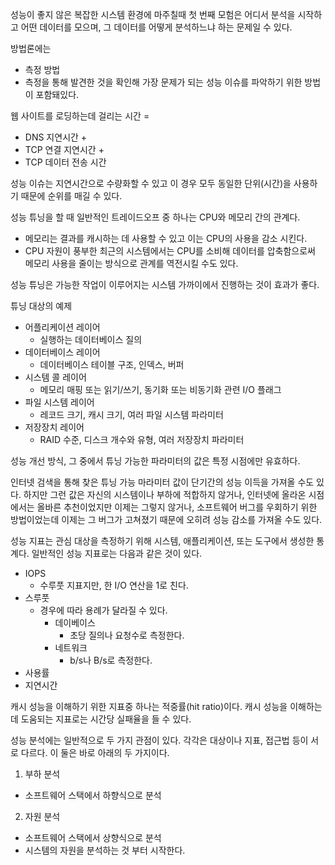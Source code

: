 성능이 좋지 않은 복잡한 시스템 환경에 마주칠때
첫 번째 모험은 어디서 분석을 시작하고 어떤 데이터를 모으며, 그 데이터를 어떻게 분석하느냐 하는 문제일 수 있다.

방법론에는 
- 측정 방법
- 측정을 통해 발견한 것을 확인해 가장 문제가 되는 성능 이슈를 파악하기 위한 방법이 포함돼있다.

웹 사이트를 로딩하는데 걸리는 시간 =
- DNS 지연시간 +
- TCP 연결 지연시간 +
- TCP 데이터 전송 시간

성능 이슈는 지연시간으로 수량화할 수 있고 이 경우 모두 동일한 단위(시간)을 사용하기 때문에 순위를 매길 수 있다.

성능 튜닝을 할 때 일반적인 트레이드오프 중 하나는 CPU와 메모리 간의 관계다.
- 메모리는 결과를 캐시하는 데 사용할 수 있고 이는 CPU의 사용을 감소 시킨다.
- CPU 자원이 풍부한 최근의 시스템에서는 CPU를 소비해 데이터를 압축함으로써 메모리 사용을 줄이는 방식으로 관계를 역전시킬 수도 있다.

성능 튜닝은 가능한 작업이 이루어지는 시스템 가까이에서 진행하는 것이 효과가 좋다.

튜닝 대상의 예제
- 어플리케이션 레이어
  - 실행하는 데이터베이스 질의
- 데이터베이스 레이어
  - 데이터베이스 테이블 구조, 인덱스, 버퍼
- 시스템 콜 레이어
  - 메모리 매핑 또는 읽기/쓰기, 동기화 또는 비동기화 관련 I/O 플래그
- 파일 시스템 레이어
  - 레코드 크기, 캐시 크기, 여러 파일 시스템 파라미터
- 저장장치 레이어
  - RAID 수준, 디스크 개수와 유형, 여러 저장장치 파라미터

성능 개선 방식, 그 중에서 튜닝 가능한 파라미터의 값은 특정 시점에만 유효하다.

인터넷 검색을 통해 찾은 튜닝 가능 마라미터 값이 단기간의 성능 이득을 가져올 수도 있다.
하지만 그런 값은 자신의 시스템이나 부하에 적합하지 않거나, 인터넷에 올라온 시점에서는 올바른 추천이었지만
이제는 그렇지 않거나, 소프트웨어 버그를 우회하기 위한 방법이었는데 이제는 그 버그가 고쳐졌기 때문에
오히려 성능 감소를 가져올 수도 있다.

성능 지표는 관심 대상을 측정하기 위해 시스템, 애플리케이션, 또는 도구에서 생성한 통계다.
일반적인 성능 지표로는 다음과 같은 것이 있다.
- IOPS
  - 수루풋 지표지만, 한 I/O 연산을 1로 친다.
- 스루풋
  - 경우에 따라 용례가 달라질 수 있다.
    - 데이베이스
      - 초당 질의나 요청수로 측정한다.
    - 네트워크
      - b/s나 B/s로 측정한다.
- 사용률
- 지연시간


캐시 성능을 이해하기 위한 지표중 하나는 적중률(hit ratio)이다.
캐시 성능을 이해하는 데 도움되는 지표로는 시간당 실패율을 들 수 있다.

성능 분석에는 일반적으로 두 가지 관점이 있다.
각각은 대상이나 지표, 접근법 등이 서로 다르다.
이 둘은 바로 아래의 두 가지이다.
1. 부하 분석
  - 소프트웨어 스택에서 하향식으로 분석
2. 자원 분석
  - 소프트웨어 스택에서 상향식으로 분석
  - 시스템의 자원을 분석하는 것 부터 시작한다.